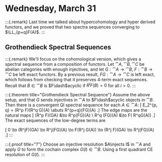 # Wednesday, March 31


:::{.remark}
Last time we talked about hypercohomology and hyper derived functors, and we proved that two spectra sequences converging to $\LL_{p+q}F(A)$.
:::

## Grothendieck Spectral Sequences


:::{.remark}
We'll focus on the cohomological version, which gives a spectral sequence from a composition of functors.
Let $\cat{A}, \cat{B}, \cat{C}$ be abelian categories with enough injectives, and let $G: \cat{A} \to \cat{B}$, $F: \cat{B} \to \cat{C}$ be left exact functors.
By a previous result, $FG:\cat{A} \to \cat{C}$ is left exact, which follows from checking that it preserves 4-term exact sequences.
Recall that $B \in \cat{B}$ is $F\dash$acyclic if $R^i F(B) = 0$ for all $i>0$.
:::


:::{.theorem title="Grothendieck Spectral Sequence"}
Assume the above setup, and that $G$ sends injectives in $\cat{A}$ to $F\dash$acyclic objects in $\cat{B}$.
Then there is a convergent QI spectral sequence for each $A \in \cat{A}$:
\[
E_2^{p, q} = (R^p F)(R^q G)(A) \abuts R^{p+q}(FG)(A)
.\]
The edge maps are the natural maps 
\[
(R^p F)(GA) &\to R^p(FG)(A) \\
R^q (FG)(A) &\to F( R^qG(A))
.\]
The exact sequences of the low-degree terms are

\[
0 \to (R^jF)(GA) \to R^j(FG)(A) \to F(R^j G(A)) \to (R^j F)(GA) \to R^j(FG)(A)
.\]
:::


:::{.proof title="?"}
Choose an injective resolution $A\injects I$ in $\cat{A}$ and apply $G$ to form the cochain complex $G(I)\in \cat{B}$.
Using a first quadrant CE resolution of $G(I)$.
:::





